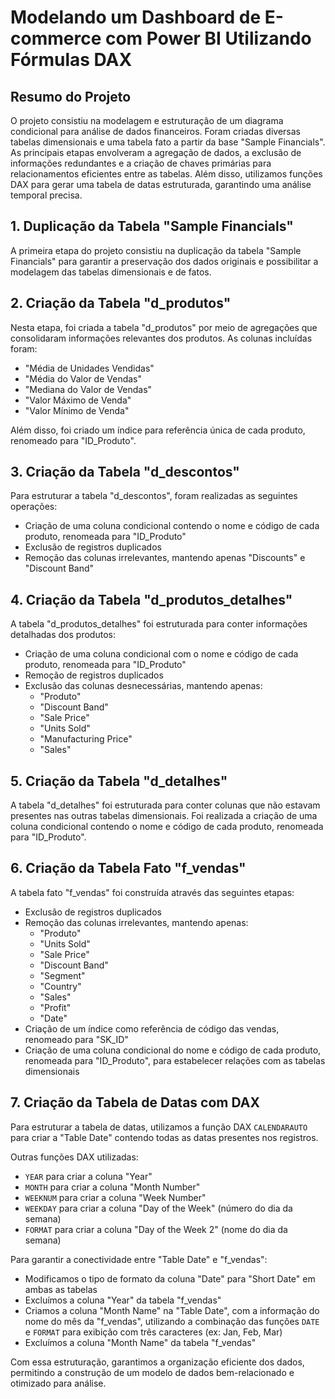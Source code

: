 # Modelando um Dashboard de E-commerce com Power BI Utilizando Fórmulas DAX

## Resumo do Projeto
O projeto consistiu na modelagem e estruturação de um diagrama condicional para análise de dados financeiros. Foram criadas diversas tabelas dimensionais e uma tabela fato a partir da base "Sample Financials". As principais etapas envolveram a agregação de dados, a exclusão de informações redundantes e a criação de chaves primárias para relacionamentos eficientes entre as tabelas. Além disso, utilizamos funções DAX para gerar uma tabela de datas estruturada, garantindo uma análise temporal precisa.

## 1. Duplicação da Tabela "Sample Financials"
A primeira etapa do projeto consistiu na duplicação da tabela "Sample Financials" para garantir a preservação dos dados originais e possibilitar a modelagem das tabelas dimensionais e de fatos.

## 2. Criação da Tabela "d_produtos"
Nesta etapa, foi criada a tabela "d_produtos" por meio de agregações que consolidaram informações relevantes dos produtos. As colunas incluídas foram:
- "Média de Unidades Vendidas"
- "Média do Valor de Vendas"
- "Mediana do Valor de Vendas"
- "Valor Máximo de Venda"
- "Valor Mínimo de Venda"

Além disso, foi criado um índice para referência única de cada produto, renomeado para "ID_Produto".

## 3. Criação da Tabela "d_descontos"
Para estruturar a tabela "d_descontos", foram realizadas as seguintes operações:
- Criação de uma coluna condicional contendo o nome e código de cada produto, renomeada para "ID_Produto"
- Exclusão de registros duplicados
- Remoção das colunas irrelevantes, mantendo apenas "Discounts" e "Discount Band"

## 4. Criação da Tabela "d_produtos_detalhes"
A tabela "d_produtos_detalhes" foi estruturada para conter informações detalhadas dos produtos:
- Criação de uma coluna condicional com o nome e código de cada produto, renomeada para "ID_Produto"
- Remoção de registros duplicados
- Exclusão das colunas desnecessárias, mantendo apenas:
  - "Produto"
  - "Discount Band"
  - "Sale Price"
  - "Units Sold"
  - "Manufacturing Price"
  - "Sales"

## 5. Criação da Tabela "d_detalhes"
A tabela "d_detalhes" foi estruturada para conter colunas que não estavam presentes nas outras tabelas dimensionais. Foi realizada a criação de uma coluna condicional contendo o nome e código de cada produto, renomeada para "ID_Produto".

## 6. Criação da Tabela Fato "f_vendas"
A tabela fato "f_vendas" foi construída através das seguintes etapas:
- Exclusão de registros duplicados
- Remoção das colunas irrelevantes, mantendo apenas:
  - "Produto"
  - "Units Sold"
  - "Sale Price"
  - "Discount Band"
  - "Segment"
  - "Country"
  - "Sales"
  - "Profit"
  - "Date"
- Criação de um índice como referência de código das vendas, renomeado para "SK_ID"
- Criação de uma coluna condicional do nome e código de cada produto, renomeada para "ID_Produto", para estabelecer relações com as tabelas dimensionais

## 7. Criação da Tabela de Datas com DAX
Para estruturar a tabela de datas, utilizamos a função DAX `CALENDARAUTO` para criar a "Table Date" contendo todas as datas presentes nos registros.

Outras funções DAX utilizadas:
- `YEAR` para criar a coluna "Year"
- `MONTH` para criar a coluna "Month Number"
- `WEEKNUM` para criar a coluna "Week Number"
- `WEEKDAY` para criar a coluna "Day of the Week" (número do dia da semana)
- `FORMAT` para criar a coluna "Day of the Week 2" (nome do dia da semana)

Para garantir a conectividade entre "Table Date" e "f_vendas":
- Modificamos o tipo de formato da coluna "Date" para "Short Date" em ambas as tabelas
- Excluímos a coluna "Year" da tabela "f_vendas"
- Criamos a coluna "Month Name" na "Table Date", com a informação do nome do mês da "f_vendas", utilizando a combinação das funções `DATE` e `FORMAT` para exibição com três caracteres (ex: Jan, Feb, Mar)
- Excluímos a coluna "Month Name" da tabela "f_vendas"

Com essa estruturação, garantimos a organização eficiente dos dados, permitindo a construção de um modelo de dados bem-relacionado e otimizado para análise.

